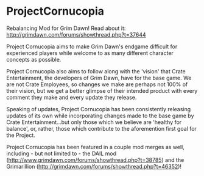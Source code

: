 # ProjectCornucopia
Rebalancing Mod for Grim Dawn! Read about it:
http://grimdawn.com/forums/showthread.php?t=37644

Project Cornucopia aims to make Grim Dawn's endgame difficult for experienced players while welcome to as many different character concepts as possible.

Project Cornucopia also aims to follow along with the 'vision' that Crate Entertainment, the developers of Grim Dawn, have for the base game. We are not Crate Employees, so changes we make are perhaps not 100% of their vision, but we get a better glimpse of their intended product with every comment they make and every update they release.

Speaking of updates, Project Cornucopia has been consistently releasing updates of its own while incorporating changes made to the base game by Crate Entertainment...but only those which we believe are 'healthy for balance', or, rather, those which contribute to the aforemention first goal for the Project.

Project Cornucopia has been featured in a couple mod merges as well, including - but not limited to - the DAIL mod (http://www.grimdawn.com/forums/showthread.php?t=38785) and the Grimarillion (http://grimdawn.com/forums/showthread.php?t=46352)!
